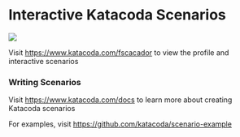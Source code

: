 # Interactive Katacoda Scenarios

[![](http://shields.katacoda.com/katacoda/fscacador/count.svg)](https://www.katacoda.com/fscacador "Get your profile on Katacoda.com")

Visit https://www.katacoda.com/fscacador to view the profile and interactive scenarios

### Writing Scenarios
Visit https://www.katacoda.com/docs to learn more about creating Katacoda scenarios

For examples, visit https://github.com/katacoda/scenario-example
